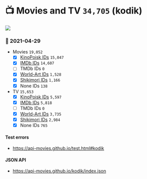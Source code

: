 # :tv: Movies and TV `34,705` (kodik)

<a href="https://API-Movies.github.io"><img src="https://API-Movies.github.io/banner.png?cache"></a>

### :date: 2021-04-29
- Movies `19,052`
  - [x] <a href="https://API-Movies.github.io/kodik/movie_kinopoisk_ids.json">KinoPoisk IDs</a> `15,047`
  - [x] <a href="https://API-Movies.github.io/kodik/movie_imdb_ids.json">IMDb IDs</a> `14,607`
  - [ ] TMDb IDs `0`
  - [x] <a href="https://API-Movies.github.io/kodik/movie_world_art_ids.json">World-Art IDs</a> `1,528`
  - [x] <a href="https://API-Movies.github.io/kodik/movie_shikimori_ids.json">Shikimori IDs</a> `1,166`
  - [x] None IDs `138`
- TV `15,653`
  - [x] <a href="https://API-Movies.github.io/kodik/tv_kinopoisk_ids.json">KinoPoisk IDs</a> `5,597`
  - [x] <a href="https://API-Movies.github.io/kodik/tv_imdb_ids.json">IMDb IDs</a> `5,818`
  - [ ] TMDb IDs `0`
  - [x] <a href="https://API-Movies.github.io/kodik/tv_world_art_ids.json">World-Art IDs</a> `3,735`
  - [x] <a href="https://API-Movies.github.io/kodik/tv_shikimori_ids.json">Shikimori IDs</a> `2,984`
  - [x] None IDs `765`
#### Test errors
- <a href='https://api-movies.github.io/test.html#kodik'>https://api-movies.github.io/test.html#kodik</a>
#### JSON API
- <a href='https://api-movies.github.io/kodik/index.json'>https://api-movies.github.io/kodik/index.json</a>
